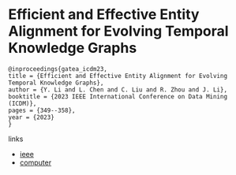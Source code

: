 # Efficient and Effective Entity Alignment for Evolving Temporal Knowledge Graphs

```
@inproceedings{gatea_icdm23,
title = {Efficient and Effective Entity Alignment for Evolving Temporal Knowledge Graphs},
author = {Y. Li and L. Chen and C. Liu and R. Zhou and J. Li},
booktitle = {2023 IEEE International Conference on Data Mining (ICDM)},
pages = {349--358},
year = {2023}
}
```

links
- [ieee](https://doi.org/10.1109/ICDM58522.2023.00044)
- [computer](https://doi.ieeecomputersociety.org/10.1109/ICDM58522.2023.00044)
